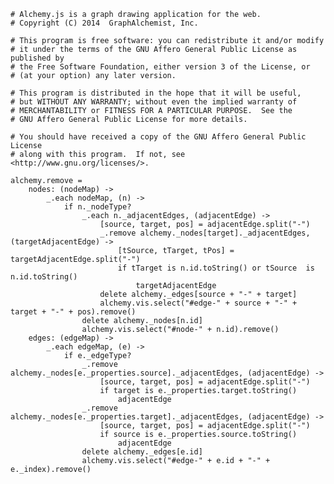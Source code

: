     # Alchemy.js is a graph drawing application for the web.
    # Copyright (C) 2014  GraphAlchemist, Inc.

    # This program is free software: you can redistribute it and/or modify
    # it under the terms of the GNU Affero General Public License as published by
    # the Free Software Foundation, either version 3 of the License, or
    # (at your option) any later version.

    # This program is distributed in the hope that it will be useful,
    # but WITHOUT ANY WARRANTY; without even the implied warranty of
    # MERCHANTABILITY or FITNESS FOR A PARTICULAR PURPOSE.  See the
    # GNU Affero General Public License for more details.

    # You should have received a copy of the GNU Affero General Public License
    # along with this program.  If not, see <http://www.gnu.org/licenses/>.

    alchemy.remove =
        nodes: (nodeMap) ->
            _.each nodeMap, (n) ->
                if n._nodeType?
                    _.each n._adjacentEdges, (adjacentEdge) ->
                        [source, target, pos] = adjacentEdge.split("-")
                        _.remove alchemy._nodes[target]._adjacentEdges, (targetAdjacentEdge) ->
                            [tSource, tTarget, tPos] = targetAdjacentEdge.split("-")
                            if tTarget is n.id.toString() or tSource  is n.id.toString()
                                targetAdjacentEdge
                        delete alchemy._edges[source + "-" + target]
                        alchemy.vis.select("#edge-" + source + "-" + target + "-" + pos).remove()
                    delete alchemy._nodes[n.id]
                    alchemy.vis.select("#node-" + n.id).remove()
        edges: (edgeMap) ->
            _.each edgeMap, (e) ->
                if e._edgeType?
                    _.remove alchemy._nodes[e._properties.source]._adjacentEdges, (adjacentEdge) ->
                        [source, target, pos] = adjacentEdge.split("-")
                        if target is e._properties.target.toString()
                            adjacentEdge
                    _.remove alchemy._nodes[e._properties.target]._adjacentEdges, (adjacentEdge) ->
                        [source, target, pos] = adjacentEdge.split("-")
                        if source is e._properties.source.toString()
                            adjacentEdge
                    delete alchemy._edges[e.id]
                    alchemy.vis.select("#edge-" + e.id + "-" + e._index).remove()
